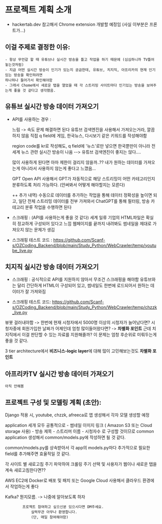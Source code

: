# 프로젝트 계획 소개
- hackertab.dev 참고해서 Chrome extension 개발할 예정임 (사실 이부분은 프론트가...)

## 이걸 주제로 결정한 이유: 
	
	- 항상 무언갈 할 때 유튜브나 실시간 방송을 틀고 작업을 하기 때문에 (심심하니까 TV틀어놓는것처럼)
	- 지금 어떤 실시간 방송이 인기가 있는지 궁금한데, 유튜브, 치지직, 아프리카의 현재 인기있는 방송을 확인하려면
	하나하나 들어가서 확인해야함
	- 그래서 Chome에서 새로운 탭을 열었을 때 각 스트리밍 사이트마다 인기있는 방송을 보여주는게 좋을 것 같다고 생각했음.


## 유튜브 실시간 방송 데이터 가져오기

- API를 사용하는 경우 :

	느림 -> 속도 문제 해결하면 된다
	유튜브 검색엔진을 사용해서 가져오는거라, 깔끔하지 않음
	직접 q field에 게임, 한국뉴스, 다시보기 같은 키워드를 작성해야함

	region code를 kr로 작성해도, q field에 '뉴스'로만 넣으면 
	한국뿐만이 아니라 전세계 뉴스 관련 실시간 방송이 나옴 --> 유튜브 검색엔진이 좋지는 않다....

	많이 사용하게 된다면 아마 제한이 걸리지 않을까..??
	내가 원하는 데이터를 가져오는게 아니라서 사용하지 않는게 좋다고 느꼈음...

	GPT Open API 사용해서 GPT가 자동적으로 해당 스트리밍이 어떤 카테고리인지 분류하도록 처리 가능하다. (안써봐서 어떻게 해야할지는 모른다)

 	++ 추가 내역)
  	 수동으로 데이터를 추가하는 작업을 통해 데이터 정확성을 높이면 되고, 일단 전체 스트리밍 데이터를 전부 가져와서 ChatGPT를 통해 필터링, 방송 카테고리 분류 작업을 수행하면 된다
  
- 스크래핑 : (API를 사용하는게 좋을 것 같다)
	세계 일류 기업의 HTML파일은 확실히 정교하게 구성되어 있다고 느낌
	웹페이지를 끝까지 내려봐도 썸네일을 제대로 가져오지 않는 문제가 생김


- 스크래핑 테스트 코드 :
	https://github.com/Scanf-s/OZCoding_Backend/blob/main/Study_Python/WebCrawler/temp/youtube_live.py


## 치지직 실시간 방송 데이터 가져오기

- 스크래핑 :
	공식적으로 API를 지원하지 않아서 무조건 스크래핑을 해야함
	유튜브와는 달리 간단하게 HTML이 구성되어 있고, 썸네일도 한번에 로드되어서 원하는 데이터가 잘 가져와짐

- 스크래핑 테스트 코드:
	https://github.com/Scanf-s/OZCoding_Backend/blob/main/Study_Python/WebCrawler/temp/chzzk_live.py

뷰봇 걸러내야함 -> 한번에 현재 시청자에서 5000명 이상의 시청자가 늘어났다면?
시청자중에 회원가입한 날짜가 어제인데 엄청 많이들어왔다면? -> **차별화 포인트**
근데 치지직에서 이걸 판단할 수 있는 자료를 지원해줄까? 이 문제는 엄청 후순위로 미뤄두는게 좋을 것 같다.

3 tier architecture에서 **비즈니스-logic layer**에 대해 많이 고민해보는것도 **차별화 포인트**

## 아프리카TV 실시간 방송 데이터 가져오기
	
	아직 안해봄

## 프로젝트 구성 및 모델링 계획 (초안):

Django 적용 시, youtube, chzzk, afreeca로 앱 생성해서 각자 모델 생성할 예정

application 세개 모두 공통적으로
	- 썸네일 이미지 링크 ( Amazon S3 또는 Cloud storage 사용)
	- 방송 제목
	- 스트리머 이름
	- 시청자수
로 구성할 것이므로 common application 생성해서 common/models.py에 작성하면 될 것 같다.

common/models.py를 상속받아서 각 app의 models.py마다 추가적으로 필요한 field를 추가해주면 효율적일 것 같다.

각 사이트 별 새로고침 주기 파악하여 크롤링 주기 선택 및 사용자가 웹이나 새로운 탭을 계속 새로고침한다면??


AWS EC2에 Docker로 배포 및 패치
또는
Google Cloud 사용해서 클라우드 환경에서 작업하는게 좋다

Kafka? 뭔지모름. -> 나중에 알아보도록 하자


			프로젝트 참여하고 싶으신분 있으시다면 DM주세요. 
				실력무관 아무나 환영합니다.
				(단, 매일 참여해야함)
